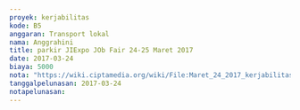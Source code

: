 ```yaml
---
proyek: kerjabilitas
kode: B5
anggaran: Transport lokal
nama: Anggrahini
title: parkir JIExpo JOb Fair 24-25 Maret 2017
date: 2017-03-24
biaya: 5000
nota: "https://wiki.ciptamedia.org/wiki/File:Maret_24_2017_kerjabilitas_B5_parkir_inok785.jpg"
tanggalpelunasan: 2017-03-24
notapelunasan:
---
```

